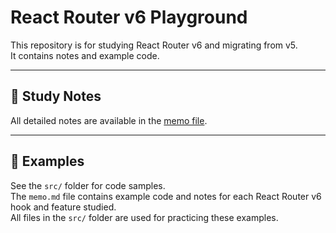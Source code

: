# React Router v6 Playground

This repository is for studying React Router v6 and migrating from v5.  
It contains notes and example code.

---

## 📖 Study Notes

All detailed notes are available in the [memo file](docs/memo.md).

---

## 🚀 Examples

See the `src/` folder for code samples.  
The `memo.md` file contains example code and notes for each React Router v6 hook and feature studied.  
All files in the `src/` folder are used for practicing these examples.
